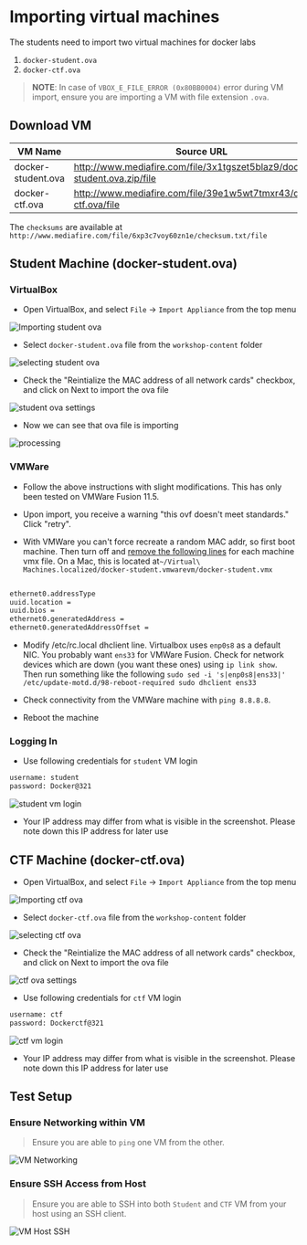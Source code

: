 # Importing virtual machines

The students need to import two virtual machines for docker labs

1. `docker-student.ova`
2. `docker-ctf.ova`

> **NOTE**: In case of `VBOX_E_FILE_ERROR (0x80BB0004)` error during VM import, ensure you are importing a VM with file extension `.ova`.


## Download VM

| VM Name | Source URL |
|---------|------------|
| docker-student.ova | http://www.mediafire.com/file/3x1tgszet5blaz9/docker-student.ova.zip/file |
| docker-ctf.ova | http://www.mediafire.com/file/39e1w5wt7tmxr43/docker-ctf.ova/file |

The `checksums` are available at `http://www.mediafire.com/file/6xp3c7voy60zn1e/checksum.txt/file`

## Student Machine (docker-student.ova)

### VirtualBox

* Open VirtualBox, and select `File` -> `Import Appliance` from the top menu

![Importing student ova](images/import-ova.png)

* Select `docker-student.ova` file from the `workshop-content` folder

![selecting student ova](images/select-student-ova.png)

* Check the "Reintialize the MAC address of all network cards" checkbox, and click on Next to import the ova file

![student ova settings](images/student-ova-settings.png)

* Now we can see that ova file is importing

![processing](images/processing.png)

### VMWare

* Follow the above instructions with slight modifications. This has only been tested on VMWare Fusion 11.5.

* Upon import, you receive a warning "this ovf doesn't meet standards." Click "retry".

* With VMWare you can't force recreate a random MAC addr, so first boot machine.
Then turn off and [remove the following lines](https://kabri.uk/2008/07/16/force-vmware-to-generate-a-new-mac-address/) for each machine vmx file. On a Mac, this is located at`~/Virtual\ Machines.localized/docker-student.vmwarevm/docker-student.vmx`

```bash

ethernet0.addressType
uuid.location =
uuid.bios =
ethernet0.generatedAddress =
ethernet0.generatedAddressOffset =
```

* Modify /etc/rc.local dhclient line. Virtualbox uses `enp0s8` as a default NIC. You probably want `ens33`
for VMWare Fusion. Check for network devices which are down (you want these ones) using
`ip link show`. Then run something like the following
`
sudo sed -i 's|enp0s8|ens33|' /etc/update-motd.d/98-reboot-required
sudo dhclient ens33
`

* Check connectivity from the VMWare machine with `ping 8.8.8.8`.

* Reboot the machine

### Logging In

* Use following credentials for `student` VM login

```bash
username: student
password: Docker@321
```

![student vm login](images/student-vm-login.png)

* Your IP address may differ from what is visible in the screenshot. Please note down this IP address for later use

## CTF Machine (docker-ctf.ova)


* Open VirtualBox, and select `File` -> `Import Appliance` from the top menu

![Importing ctf ova](images/import-ova.png)

* Select `docker-ctf.ova` file from the `workshop-content` folder

![selecting ctf ova](images/select-ctf-ova.png)

* Check the "Reintialize the MAC address of all network cards" checkbox, and click on Next to import the ova file

![ctf ova settings](images/ctf-ova-settings.png)

* Use following credentials for `ctf` VM login

```bash
username: ctf
password: Dockerctf@321
```

![ctf vm login](images/ctf-vm-login.png)

* Your IP address may differ from what is visible in the screenshot. Please note down this IP address for later use

## Test Setup

### Ensure Networking within VM

> Ensure you are able to `ping` one VM from the other.

![VM Networking](images/vm-networking.png)

### Ensure SSH Access from Host

> Ensure you are able to SSH into both `Student` and `CTF` VM from your host using an SSH client.

![VM Host SSH](images/vm-host-ssh.png)
